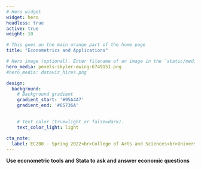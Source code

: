```yaml
---
# Hero widget
widget: hero
headless: true
active: true
weight: 10

# This goes on the main orange part of the home page 
title: "Econometrics and Applications"

# Hero image (optional). Enter filename of an image in the `static/media/` folder.
hero_media: pexels-skyler-ewing-6749151.png
#hero_media: dataviz_hires.png

design:
  background:
    # Background gradient
    gradient_start: '#95A4A7'
    gradient_end: '#65736A'
    

    # Text color (true=light or false=dark).
    text_color_light: light

cta_note:
  label: EC200 - Spring 2022<br>College of Arts and Sciences<br>University of Vermont
---
```


**Use econometric tools and Stata to ask and answer economic questions**

 
